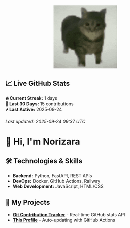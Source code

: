 <div align="center">
  <img height="200" src="https://github.com/norizara/norizara/blob/main/maxwell-the-cat.gif?raw=true"  />
</div>

<!-- STATS_START -->
## 📈 Live GitHub Stats

**🔥 Current Streak:** 1 days  
**📅 Last 30 Days:** 15 contributions  
**⚡ Last Active:** 2025-09-24  

*Last updated: 2025-09-24 09:37 UTC*
<!-- STATS_END -->

# 👋 Hi, I'm Norizara

## 🛠️ Technologies & Skills
- **Backend:** Python, FastAPI, REST APIs
- **DevOps:** Docker, GitHub Actions, Railway
- **Web Development:** JavaScript, HTML/CSS

## 🚀 My Projects
- [**Git Contribution Tracker**](https://gitcommittracker.up.railway.app) - Real-time GitHub stats API
- [**This Profile**](https://github.com/norizara) - Auto-updating with GitHub Actions

<h2 align="center"></h2>

